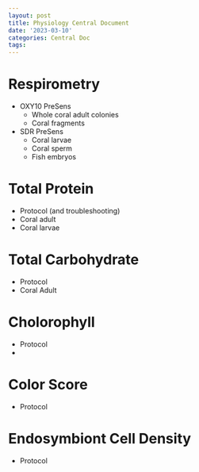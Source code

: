 ```yaml
---
layout: post
title: Physiology Central Document
date: '2023-03-10'
categories: Central Doc
tags: 
---
```


# Respirometry

  * OXY10 PreSens
    * Whole coral adult colonies
    * Coral fragments
  * SDR PreSens
    * Coral larvae
    * Coral sperm
    * Fish embryos


# Total Protein

  * Protocol (and troubleshooting)  
  * Coral adult 
  * Coral larvae

# Total Carbohydrate

  * Protocol
  * Coral Adult

# Cholorophyll

  * Protocol
  * 

# Color Score
  * Protocol


# Endosymbiont Cell Density
  * Protocol